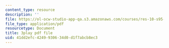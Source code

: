 ```yaml
---
content_type: resource
description: ''
file: https://ol-ocw-studio-app-qa.s3.amazonaws.com/courses/res-10-s95-physics-of-covid-19-transmission-fall-2020/41dd2efc4249930634d0d1f7abcb8ec3_-Yt7LQ4k1IU.pdf
file_type: application/pdf
resourcetype: Document
title: 3play pdf file
uid: 41dd2efc-4249-9306-34d0-d1f7abcb8ec3
---
```

